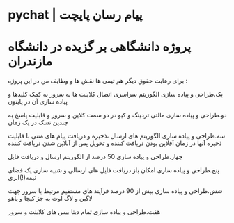 # pychat | پیام رسان پایچت
#  پروژه دانشگاهی بر گزیده در دانشگاه مازندران  

برای رعایت حقوق دیگر هم تیمی ها نقش ها و وظایف من در این پروژه
:  

یک.طراحی و پیاده سازی الگوریتم سراسری اتصال کلاینت ها به سرور به کمک کلیدها و پیاده سازی آن در پایتون  

دو.طراحی و پیاده سازی مالتی تردینگ و کیو در دو سمت کلاین و سرور و قابلیت پاسخ به چندین تسک در یک زمان  

سه.طراحی و پیاده سازی الگوریتم های ارسال ،ذخیره و دریافت پیام های متنی با قابلیت ذخیره
آنها در زمان آفلاین بودن دریافت کننده و تحویل پس از آنلاین شدن دریافت کننده  

چهار.طراحی و پیاده سازی 50 درصد از الگوریتم ارسال و دریافت فایل  

پنج.طراحی و پیاده سازی امکان باز دریافت فایل های ارسالی و شبیه سازی یک فضای نیمه(!)ابری  

شش.طراحی و پیاده سازی بیش از 90 درصد فرآیند های مستقیم مرتبط با سرور جهت لاگین و لاگ اوت به جز کپچا و یاهو  

هفت.طراحی و پیاده سازی تمام دیتا بیس های کلاینت و سرور 
